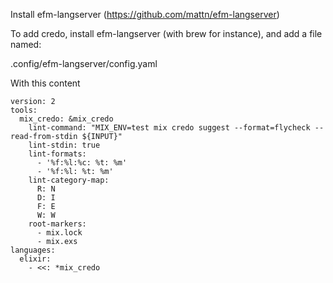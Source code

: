 Install efm-langserver (https://github.com/mattn/efm-langserver)

To add credo, install efm-langserver (with brew for instance), and add a file named:

.config/efm-langserver/config.yaml

With this content

```
version: 2
tools:
  mix_credo: &mix_credo
    lint-command: "MIX_ENV=test mix credo suggest --format=flycheck --read-from-stdin ${INPUT}"
    lint-stdin: true
    lint-formats:
      - '%f:%l:%c: %t: %m'
      - '%f:%l: %t: %m'
    lint-category-map:
      R: N
      D: I
      F: E
      W: W
    root-markers:
      - mix.lock
      - mix.exs
languages:
  elixir:
    - <<: *mix_credo
```
